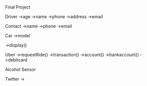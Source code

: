 Final Project

Driver
->age
->name
->phone
->address
->email

Contact
->name
->phone
->email

Car
->model

->display()


Uber
->requestRide()
->transaction()
->account()
->bankaccount()
->debitcard

Alcohol Sensor

Twitter
->
